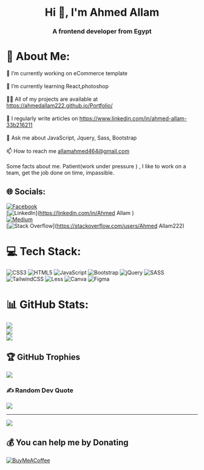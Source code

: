 <h1 align="center">Hi 👋, I'm Ahmed Allam</h1>
<h3 align="center">A frontend developer from Egypt</h3>

# 💫 About Me:
🔭 I’m currently working on eCommerce template<br><br>🌱 I’m currently learning React,photoshop<br><br>👨‍💻 All of my projects are available at https://ahmedallam222.github.io/Portfolio/<br><br>📝 I regularly write articles on https://www.linkedin.com/in/ahmed-allam-33b216211<br><br>💬 Ask me about JavaScript, Jquery, Sass, Bootstrap<br><br>📫 How to reach me allamahmed464@gmail.com<br><br>Some facts about me. Patient(work under pressure ) , I like to work on a team, get the job done on time, impassible.


## 🌐 Socials:
[![Facebook](https://img.shields.io/badge/Facebook-%231877F2.svg?logo=Facebook&logoColor=white)](https://www.facebook.com/ahmed.allam.37) <br> [![LinkedIn](https://img.shields.io/badge/LinkedIn-%230077B5.svg?logo=linkedin&logoColor=white)](https://linkedin.com/in/Ahmed Allam ) <br> [![Medium](https://img.shields.io/badge/Medium-12100E?logo=medium&logoColor=white)](https://medium.com/@allamahmed464) <br> [![Stack Overflow](https://img.shields.io/badge/-Stackoverflow-FE7A16?logo=stack-overflow&logoColor=white)](https://stackoverflow.com/users/Ahmed Allam222) 

# 💻 Tech Stack:
![CSS3](https://img.shields.io/badge/css3-%231572B6.svg?style=for-the-badge&logo=css3&logoColor=white) ![HTML5](https://img.shields.io/badge/html5-%23E34F26.svg?style=for-the-badge&logo=html5&logoColor=white) ![JavaScript](https://img.shields.io/badge/javascript-%23323330.svg?style=for-the-badge&logo=javascript&logoColor=%23F7DF1E) ![Bootstrap](https://img.shields.io/badge/bootstrap-%23563D7C.svg?style=for-the-badge&logo=bootstrap&logoColor=white) ![jQuery](https://img.shields.io/badge/jquery-%230769AD.svg?style=for-the-badge&logo=jquery&logoColor=white) ![SASS](https://img.shields.io/badge/SASS-hotpink.svg?style=for-the-badge&logo=SASS&logoColor=white) ![TailwindCSS](https://img.shields.io/badge/tailwindcss-%2338B2AC.svg?style=for-the-badge&logo=tailwind-css&logoColor=white) ![Less](https://img.shields.io/badge/less-2B4C80?style=for-the-badge&logo=less&logoColor=white) ![Canva](https://img.shields.io/badge/Canva-%2300C4CC.svg?style=for-the-badge&logo=Canva&logoColor=white) 	![Figma](https://img.shields.io/badge/figma-%23F24E1E.svg?style=for-the-badge&logo=figma&logoColor=white)
# 📊 GitHub Stats:
![](https://github-readme-stats.vercel.app/api?username=ahmedallam222&theme=vision-friendly-dark&hide_border=false&include_all_commits=true&count_private=false)<br/>
![](https://github-readme-streak-stats.herokuapp.com/?user=ahmedallam222&theme=vision-friendly-dark&hide_border=false)<br/>
![](https://github-readme-stats.vercel.app/api/top-langs/?username=ahmedallam222&theme=vision-friendly-dark&hide_border=false&include_all_commits=true&count_private=false&layout=compact)

## 🏆 GitHub Trophies
![](https://github-profile-trophy.vercel.app/?username=ahmedallam222&theme=juicyfresh&no-frame=false&no-bg=true&margin-w=4)

### ✍️ Random Dev Quote
![](https://quotes-github-readme.vercel.app/api?type=horizontal&theme=dark)

---
[![](https://visitcount.itsvg.in/api?id=ahmedallam222&icon=0&color=2)](https://visitcount.itsvg.in)

  ## 💰 You can help me by Donating
  [![BuyMeACoffee](https://img.shields.io/badge/Buy%20Me%20a%20Coffee-ffdd00?style=for-the-badge&logo=buy-me-a-coffee&logoColor=black)](https://www.buymeacoffee.com/AhmedAllam222 ) 

  <!-- Proudly created with GPRM ( https://gprm.itsvg.in ) -->
  

